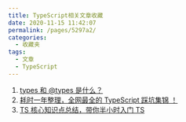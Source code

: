 ```yaml
---
title: TypeScript相关文章收藏
date: 2020-11-15 11:42:07
permalink: /pages/5297a2/
categories: 
  - 收藏夹
tags: 
  - 文章
  - TypeScript
---
```


1. [types 和 @types 是什么？][url-1]
2. [耗时一年整理，全网最全的 TypeScript 踩坑集锦 ！][url-2]
3. [TS 核心知识点总结，带你半小时入门 TS][url-3]

[url-1]: https://mp.weixin.qq.com/s?__biz=MzAxMTMyOTk3MA==&mid=2456450091&idx=1&sn=c96271c6e256342867936c50a90ca44c&chksm=8cdc1cf6bbab95e02ea1122d6efbc41d6755a8056ea17132f6ab0361a2c133703b41112f32be&mpshare=1&scene=1&srcid=0823ShZI5LVpgaUrEC5WzciD&sharer_sharetime=1598146900698&sharer_shareid=76605a84a018b6b091677b5240ac0709&key=0a62b63f28565549cdb7399e36a11238ea55cafd1e976c6b937157af66cc53467a33d94662b0da84dfd36acbe2e785b1008abeae3293fb0f23d5e9cbe7c3539f63a4132a8895ea61fd93e878558b9c7bce11d8ed83e5d21df79c6a758e367641e4e20b5c5ec95e2974b98742d966f0dc245c61a98f1ac9ce9394553e3a0b2159&ascene=1&uin=MTQ3NTQwOTg4MQ%3D%3D&devicetype=Windows+10+x64&version=62090529&lang=zh_CN&exportkey=AZhz8%2BpoItwU%2FPbGZPZxxyc%3D&pass_ticket=MRyC7ujU4ZM5Jd3KfXI5vZmueAawa0qE8vlOHZ%2FvhuGICkvC3xEEPurwkBShLSAQ&wx_header=0
[url-2]: https://mp.weixin.qq.com/s?__biz=MzI2NTk2NzUxNg==&mid=2247487841&idx=1&sn=24586a9d8bfcdc1f783b34f32ea8b82e&chksm=ea941392dde39a840eeae0f48b86289d23ffa7a4a7761af7484c1ad805acec5dbcd46bd2855d&mpshare=1&scene=1&srcid=0812k8aI7iXLnWcmTbYQhGRP&sharer_sharetime=1597196560919&sharer_shareid=76605a84a018b6b091677b5240ac0709&key=a7754f0084d81be8a3bca1af13caf390b0291cf231dec5e716b3e73ffba14e95d64f2342de23d855e52993a253f91f094a5d4b3a3993614807297e9eb5448230ea2e4befcb0b92b07d377edba0a4396a1018b8d0c710222ef2105ae85c8dfd27748e4ad2311cd1e72eb4d54d9c5ec741fc6030944eaf9f41c151bde856d0bbde&ascene=1&uin=MTQ3NTQwOTg4MQ%3D%3D&devicetype=Windows+10+x64&version=62090529&lang=zh_CN&exportkey=AQz9%2FLWjWMhgBwpWAv3G7MA%3D&pass_ticket=MRyC7ujU4ZM5Jd3KfXI5vZmueAawa0qE8vlOHZ%2FvhuGICkvC3xEEPurwkBShLSAQ&wx_header=0
[url-3]: https://mp.weixin.qq.com/s?__biz=MzI1ODk2Mjk0Nw==&mid=2247486419&idx=1&sn=b5857ce1392867bce4d59a740f62c787&chksm=ea0168bfdd76e1a94da97d756b7bfd804a6952e29fcf3c7bcfa74d3fd605ce364af1ce976d9e&mpshare=1&scene=1&srcid=0810OtexQnY3LMAPiQBMHxgt&sharer_sharetime=1597034073197&sharer_shareid=76605a84a018b6b091677b5240ac0709&key=6c296afc1e26cebcd961bbc65acbf2027f527da50dc42a55f679646f8959a5bbb07ed05406a2368b66092e956ce000ebc857d4ea33e8a6ed9698f49a89d4993a42b5edb83514002f8675acb7ab28028ea88cd8ce0b7174b8907397accd251e986b26852f95d2fbb9cd3e0d65e473ca8c969165cda900229f70b5943fa43cd7bb&ascene=1&uin=MTQ3NTQwOTg4MQ%3D%3D&devicetype=Windows+10+x64&version=62090529&lang=zh_CN&exportkey=AQenszxrJSWBuZq2V6kae1M%3D&pass_ticket=MRyC7ujU4ZM5Jd3KfXI5vZmueAawa0qE8vlOHZ%2FvhuGICkvC3xEEPurwkBShLSAQ&wx_header=0
